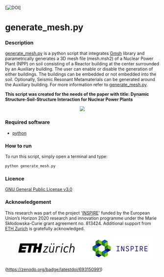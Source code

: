 [![DOI](https://zenodo.org/badge/693150991.svg)] 


generate_mesh.py
=========


### Description

[generate_mesh.py](./generate_mesh.py) is a python script that integrates [Gmsh](https://gmsh.info/) library and parametrically generates a 3D mesh file (mesh.msh2) of a Nuclear Power Plant (NPP) on soil consisting of a Reactor building at the center surrounded by an Auxiliary building. The user can enable or disable the generation of either buildings. The buildings can be embedded or not embedded into the soil. Optionally, Seismic Resonant Metamaterials can be generated around the Auxiliary building. For more information refer to [generate_mesh.py](./generate_mesh.py).

****This script was created for the needs of the paper with title: Dynamic Structure-Soil-Structure Interaction for Nuclear Power Plants****

<p align="center">
  <img src="https://github.com/ConstantinosKanellopoulos/images_for_my_repo/blob/master/overview_and_cross_section_of_NPP_model.png">
</p>


### Required software

- [python](https://www.python.org/)


### How to run

To run this script, simply open a terminal and type:

```bash
python generate_mesh.py
```


### Licence

[GNU General Public License v3.0](./COPYING)



### Acknowledgement

This research was part of the project '[INSPIRE](https://itn-inspire.eu/)' funded by the European Union’s Horizon 2020 research and innovation programme under the Marie Skłodowska-Curie grant agreement no. 813424. Additional support from [ETH Zurich](https://ethz.ch/en.html) is gratefully acknowledged.

<!-- <img align="center" src="https://github.com/ConstantinosKanellopoulos/images_for_my_repo/blob/master/logos.png"> -->

<p align="center">
  <img src="https://github.com/ConstantinosKanellopoulos/images_for_my_repo/blob/master/logos.png">
</p>

(https://zenodo.org/badge/latestdoi/693150991)